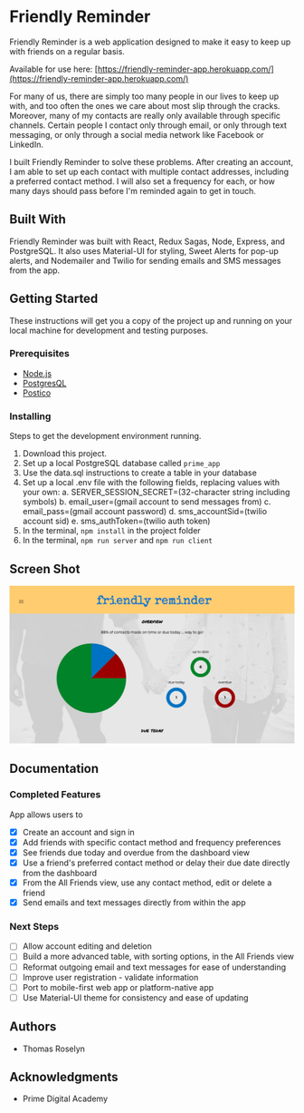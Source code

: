 
# Friendly Reminder

Friendly Reminder is a web application designed to make it easy to keep up with friends on a regular basis.

Available for use here: [https://friendly-reminder-app.herokuapp.com/](https://friendly-reminder-app.herokuapp.com/)

For many of us, there are simply too many people in our lives to keep up with, and too often the ones we care about most slip through the cracks. Moreover, many of my contacts are really only available through specific channels. Certain people I contact only through email, or only through text messaging, or only through a social media network like Facebook or LinkedIn.

I built Friendly Reminder to solve these problems. After creating an account, I am able to set up each contact with multiple contact addresses, including a preferred contact method. I will also set a frequency for each, or how many days should pass before I'm reminded again to get in touch.

## Built With

Friendly Reminder was built with React, Redux Sagas, Node, Express, and PostgreSQL. It also uses Material-UI for styling, Sweet Alerts for pop-up alerts, and Nodemailer and Twilio for sending emails and SMS messages from the app.

## Getting Started

These instructions will get you a copy of the project up and running on your local machine for development and testing purposes.

### Prerequisites

- [Node.js](https://nodejs.org/en/)
- [PostgresQL](https://www.postgresql.org/)
- [Postico](https://eggerapps.at/postico/)

### Installing

Steps to get the development environment running.

1. Download this project.
2. Set up a local PostgreSQL database called `prime_app`
3. Use the data.sql instructions to create a table in your database
4. Set up a local .env file with the following fields, replacing values with your own:
    a. SERVER_SESSION_SECRET=(32-character string including symbols)
    b. email_user=(gmail account to send messages from)
    c. email_pass=(gmail account password)
    d. sms_accountSid=(twilio account sid)
    e. sms_authToken=(twilio auth token)
5. In the terminal, `npm install` in the project folder
6. In the terminal, `npm run server` and `npm run client`

## Screen Shot

![screenshot of dashboard](public/images/friendly-reminder-screenshot.png)

## Documentation

### Completed Features

App allows users to

- [x] Create an account and sign in
- [x] Add friends with specific contact method and frequency preferences
- [x] See friends due today and overdue from the dashboard view
- [x] Use a friend's preferred contact method or delay their due date directly from the dashboard
- [x] From the All Friends view, use any contact method, edit or delete a friend
- [x] Send emails and text messages directly from within the app

### Next Steps

- [ ] Allow account editing and deletion
- [ ] Build a more advanced table, with sorting options, in the All Friends view
- [ ] Reformat outgoing email and text messages for ease of understanding
- [ ] Improve user registration - validate information
- [ ] Port to mobile-first web app or platform-native app
- [ ] Use Material-UI theme for consistency and ease of updating

## Authors

* Thomas Roselyn

## Acknowledgments

* Prime Digital Academy

